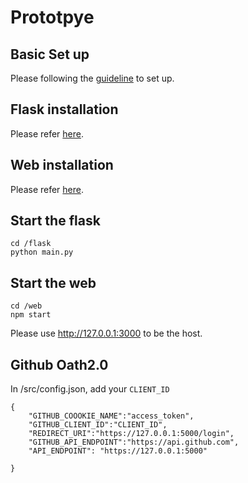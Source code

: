 # Prototpye

## Basic Set up

Please following the [guideline](https://github.com/SoftFeta/CS5351_Project/blob/main/README.md) to set up.

## Flask installation

Please refer [here](https://github.com/SoftFeta/CS5351_Project/blob/alpha/flask/README.md).

## Web installation

Please refer [here](https://github.com/SoftFeta/CS5351_Project/blob/alpha/prototype/web/README.md).

## Start the flask

```
cd /flask
python main.py
```

## Start the web
```
cd /web
npm start
```
Please use http://127.0.0.1:3000 to be the host.

## Github Oath2.0
In /src/config.json, add your `CLIENT_ID`
```
{
    "GITHUB_COOOKIE_NAME":"access_token",
    "GITHUB_CLIENT_ID":"CLIENT_ID",
    "REDIRECT_URI":"https://127.0.0.1:5000/login",
    "GITHUB_API_ENDPOINT":"https://api.github.com",
    "API_ENDPOINT": "https://127.0.0.1:5000"

}
```